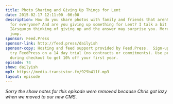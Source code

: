 ```yaml
---
title: Photo Sharing and Giving Up Things for Lent
date: 2015-02-17 12:11:00 -06:00
description: How do you share photos with family and friends that aren&rsquo;t necessarily
  for everyone? And are you giving up something for Lent? I talk a bit about what
  I&rsquo;m thinking of giving up and the answer may surprise you. More after the
  jump.
sponsor: Feed.Press
sponsor-link: http://feed.press/dailyish
sponsor-copy: Hosting and feed support provided by Feed.Press.  Sign-up today and
  try FeedPress on a 14 day trial (no contracts or commitments). Use promo code "dailyish"
  during checkout to get 10% off your first year.
episode: 74
show: dailyish
mp3: https://media.transistor.fm/929b411f.mp3
layout: episode
---
```


<em>Sorry the show notes for this episode were removed because Chris got lazy when we moved to our new CMS</em>.
